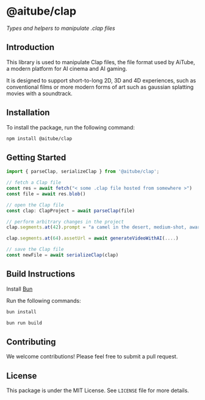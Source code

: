 # @aitube/clap

*Types and helpers to manipulate .clap files*

## Introduction

This library is used to manipulate Clap files, the file format
used by AiTube, a modern platform for AI cinema and AI gaming.

It is designed to support short-to-long 2D, 3D and 4D experiences,
such as conventional films or more modern forms of art such as gaussian splatting movies with a soundtrack.

## Installation

To install the package, run the following command:

```bash
npm install @aitube/clap
```

## Getting Started

```typescript
import { parseClap, serializeClap } from '@aitube/clap';

// fetch a Clap file
const res = await fetch("< some .clap file hosted from somewhere >")
const file = await res.blob()

// open the Clap file
const clap: ClapProject = await parseClap(file)

// perform arbitrary changes in the project
clap.segments.at(42).prompt = "a camel in the desert, medium-shot, award-winning, 4k, Canon EOS"

clap.segments.at(64).assetUrl = await generateVideoWithAI(....)

// save the Clap file
const newFile = await serializeClap(clap)
```

## Build Instructions

Install [Bun](https://bun.sh/)

Run the following commands:

```bash
bun install

bun run build
```

## Contributing

We welcome contributions! Please feel free to submit a pull request.

## License

This package is under the MIT License. See `LICENSE` file for more details.
